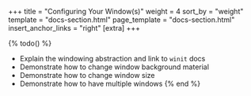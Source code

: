 +++
title = "Configuring Your Window(s)"
weight = 4
sort_by = "weight"
template = "docs-section.html"
page_template = "docs-section.html"
insert_anchor_links = "right"
[extra]
+++

{% todo() %}

* Explain the windowing abstraction and link to `winit` docs
* Demonstrate how to change window background material
* Demonstrate how to change window size
* Demonstrate how to have multiple windows
{% end %}
